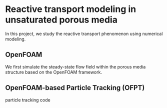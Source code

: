 # Reactive transport modeling in unsaturated porous media
In this project, we study the reactive transport phenomenon using numerical modeling.   

## OpenFOAM
We first simulate the steady-state flow field within the porous media structure based on the OpenFOAM framework.

## OpenFOAM-based Particle Tracking (OFPT)
particle tracking code


